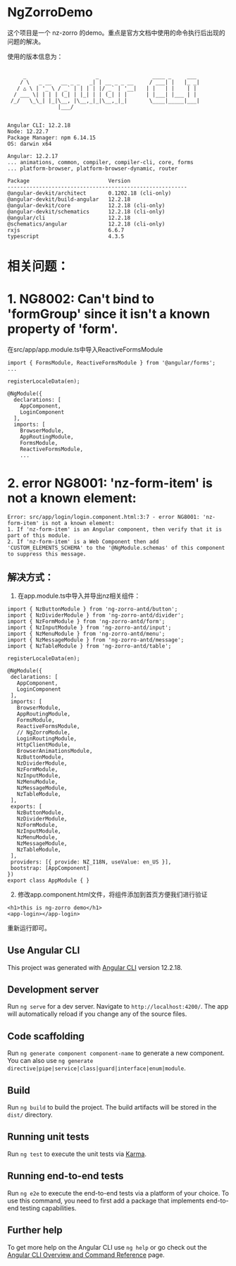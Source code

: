 # NgZorroDemo

这个项目是一个 nz-zorro 的demo。重点是官方文档中使用的命令执行后出现的问题的解决。

使用的版本信息为：
```

     _                      _                 ____ _     ___
    / \   _ __   __ _ _   _| | __ _ _ __     / ___| |   |_ _|
   / △ \ | '_ \ / _` | | | | |/ _` | '__|   | |   | |    | |
  / ___ \| | | | (_| | |_| | | (_| | |      | |___| |___ | |
 /_/   \_\_| |_|\__, |\__,_|_|\__,_|_|       \____|_____|___|
                |___/
    

Angular CLI: 12.2.18
Node: 12.22.7
Package Manager: npm 6.14.15
OS: darwin x64

Angular: 12.2.17
... animations, common, compiler, compiler-cli, core, forms
... platform-browser, platform-browser-dynamic, router

Package                         Version
---------------------------------------------------------
@angular-devkit/architect       0.1202.18 (cli-only)
@angular-devkit/build-angular   12.2.18
@angular-devkit/core            12.2.18 (cli-only)
@angular-devkit/schematics      12.2.18 (cli-only)
@angular/cli                    12.2.18
@schematics/angular             12.2.18 (cli-only)
rxjs                            6.6.7
typescript                      4.3.5
```
# 相关问题：
# 1. NG8002: Can't bind to 'formGroup' since it isn't a known property of 'form'.
在src/app/app.module.ts中导入ReactiveFormsModule
```
import { FormsModule, ReactiveFormsModule } from '@angular/forms';
...

registerLocaleData(en);

@NgModule({
  declarations: [
    AppComponent,
    LoginComponent
  ],
  imports: [
    BrowserModule,
    AppRoutingModule,
    FormsModule,
    ReactiveFormsModule,
    ...
```
# 2. error NG8001: 'nz-form-item' is not a known element:
```text
Error: src/app/login/login.component.html:3:7 - error NG8001: 'nz-form-item' is not a known element:
1. If 'nz-form-item' is an Angular component, then verify that it is part of this module.
2. If 'nz-form-item' is a Web Component then add 'CUSTOM_ELEMENTS_SCHEMA' to the '@NgModule.schemas' of this component to suppress this message.
```
 ## 解决方式：
 1. 在app.module.ts中导入并导出nz相关组件：
 ```
 import { NzButtonModule } from 'ng-zorro-antd/button';
import { NzDividerModule } from 'ng-zorro-antd/divider';
import { NzFormModule } from 'ng-zorro-antd/form';
import { NzInputModule } from 'ng-zorro-antd/input';
import { NzMenuModule } from 'ng-zorro-antd/menu';
import { NzMessageModule } from 'ng-zorro-antd/message';
import { NzTableModule } from 'ng-zorro-antd/table';

registerLocaleData(en);

@NgModule({
  declarations: [
    AppComponent,
    LoginComponent
  ],
  imports: [
    BrowserModule,
    AppRoutingModule,
    FormsModule,
    ReactiveFormsModule,
    // NgZorroModule,
    LoginRoutingModule,
    HttpClientModule,
    BrowserAnimationsModule,
    NzButtonModule,
    NzDividerModule,
    NzFormModule,
    NzInputModule,
    NzMenuModule,
    NzMessageModule,
    NzTableModule,
  ],
  exports: [
    NzButtonModule,
    NzDividerModule,
    NzFormModule,
    NzInputModule,
    NzMenuModule,
    NzMessageModule,
    NzTableModule,
  ],
  providers: [{ provide: NZ_I18N, useValue: en_US }],
  bootstrap: [AppComponent]
})
export class AppModule { }
```
2. 修改app.component.html文件，将组件添加到首页方便我们进行验证

```
<h1>this is ng-zorro demo</h1>
<app-login></app-login>
```
重新运行即可。

## Use Angular CLI

This project was generated with [Angular CLI](https://github.com/angular/angular-cli) version 12.2.18.


## Development server

Run `ng serve` for a dev server. Navigate to `http://localhost:4200/`. The app will automatically reload if you change any of the source files.

## Code scaffolding

Run `ng generate component component-name` to generate a new component. You can also use `ng generate directive|pipe|service|class|guard|interface|enum|module`.

## Build

Run `ng build` to build the project. The build artifacts will be stored in the `dist/` directory.

## Running unit tests

Run `ng test` to execute the unit tests via [Karma](https://karma-runner.github.io).

## Running end-to-end tests

Run `ng e2e` to execute the end-to-end tests via a platform of your choice. To use this command, you need to first add a package that implements end-to-end testing capabilities.

## Further help

To get more help on the Angular CLI use `ng help` or go check out the [Angular CLI Overview and Command Reference](https://angular.io/cli) page.

